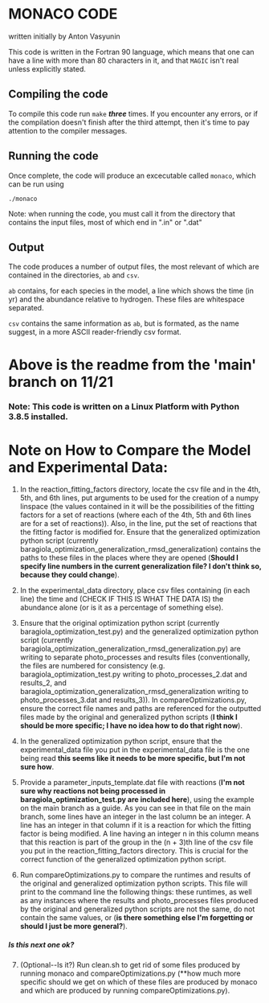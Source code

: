 # MONACO CODE
written initially by Anton Vasyunin

This code is written in the Fortran 90 language, which means that one can have a line with more than 80 characters in it, and that `MAGIC` isn't real unless explicitly stated. 

## Compiling the code

To compile this code run `make` _**three**_ times. If you encounter any errors, or if the compilation doesn't finish after the third attempt, then it's time to pay attention to the compiler messages. 

## Running the code

Once complete, the code will produce an excecutable called `monaco`, which can be run using

`./monaco`

Note: when running the code, you must call it from the directory that contains the input files, most of which end in ".in" or ".dat"

## Output

The code produces a number of output files, the most relevant of which are contained in the directories, `ab` and `csv`. 

`ab` contains, for each species in the model, a line which shows the time (in yr) and the abundance relative to hydrogen. These files are whitespace separated.

`csv` contains the same information as `ab`, but is formated, as the name suggest, in a more ASCII reader-friendly csv format.

# Above is the readme from the 'main' branch on 11/21

### **Note: This code is written on a Linux Platform with Python 3.8.5 installed.**

# Note on How to Compare the Model and Experimental Data:

1. In the reaction_fitting_factors directory, locate the csv file and in the 4th, 5th, and 6th lines, put arguments to be used for the creation of a numpy linspace (the values contained in it will be the possibilities of the fitting factors for a set of reactions (where each of the 4th, 5th and 6th lines are for a set of reactions)). Also, in the line, put the set of reactions that the fitting factor is modified for. Ensure that the generalized optimization python script (currently baragiola_optimization_generalization_rmsd_generalization) contains the paths to these files in the places where they are opened (**Should I specify line numbers in the current generalization file? I don't think so, because they could change**).

2. In the experimental_data directory, place csv files containing (in each line) the time and (CHECK IF THIS IS WHAT THE DATA IS) the abundance alone (or is it as a percentage of something else).

3. Ensure that the original optimization python script (currently baragiola_optimization_test.py) and the generalized optimization python script (currently baragiola_optimization_generalization_rmsd_generalization.py) are writing to separate photo_processes and results files (conventionally, the files are numbered for consistency (e.g. baragiola_optimization_test.py writing to photo_processes_2.dat and results_2, and baragiola_optimization_generalization_rmsd_generalization writing to photo_processes_3.dat and results_3)). In compareOptimizations.py, ensure the correct file names and paths are referenced for the outputted files made by the original and generalized python scripts (**I think I should be more specific; I have no idea how to do that right now**).

4. In the generalized optimization python script, ensure that the experimental_data file you put in the experimental_data file is the one being read **this seems like it needs to be more specific, but I'm not sure how**.

5. Provide a parameter_inputs_template.dat file with reactions (**I'm not sure why reactions not being processed in baragiola_optimization_test.py are included here**), using the example on the main branch as a guide. As you can see in that file on the main branch, some lines have an integer in the last column be an integer. A line has an integer in that column if it is a reaction for which the fitting factor is being modified. A line having an integer n in this column means that this reaction is part of the group in the (n + 3)th line of the csv file you put in the reaction_fitting_factors directory. This is crucial for the correct function of the generalized optimization python script.

6. Run compareOptimizations.py to compare the runtimes and results of the original and generalized optimization python scripts. This file will print to the command line the following things: these runtimes, as well as any instances where the results and photo_processes files produced by the original and generalized python scripts are not the same, do not contain the same values, or (**is there something else I'm forgetting or should I just be more general?**).
 
##### Is this next one ok? 

7. (Optional--Is it?) Run clean.sh to get rid of some files produced by running monaco and compareOptimizations.py (**how much more specific should we get on which of these files are produced by monaco and which are produced by running compareOptimizations.py).

